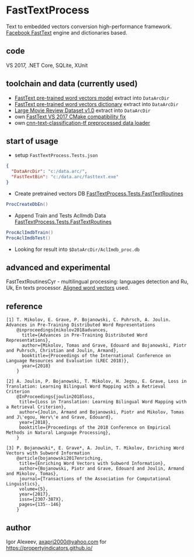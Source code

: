 # FastTextProcess
Text to embedded vectors conversion high-performance framework.
[Facebook FastText](https://fasttext.cc) engine and dictionaries based.
 
## code
VS 2017, .NET Core, SQLite, XUnit

## toolchain and data (currently used)
- [FastText pre-trained word vectors model](https://s3-us-west-1.amazonaws.com/fasttext-vectors/cc.en.300.bin.gz) extract into `DataArcDir`
- [FastText pre-trained word vectors dictionary](https://s3-us-west-1.amazonaws.com/fasttext-vectors/cc.en.300.vec.gz) extract into `DataArcDir`
- [Large Movie Review Dataset v1.0](https://www.kaggle.com/iarunava/imdb-movie-reviews-dataset) extract into `DataArcDir`
- own [FastText VS 2017 CMake compatibility fix](https://github.com/Axaprj/fastText)
- own [cnn-text-classification-tf preprocessed data loader](https://github.com/Axaprj/cnn-text-classification-tf/blob/master/vocab_process_ft.3.py)

## start of usage 
- setup `FastTextProcess.Tests.json`
```json
{
  "DataArcDir": "c:/data.arc/",
  "FastTextBin": "c:/data.arc/fasttext.exe"
}
```
- Create pretrained vectors DB [FastTextProcess.Tests.FastTextRoutines](https://github.com/Axaprj/FastTextProcess/blob/master/Tests/FastTextProcess.Tests/FastTextRoutines.cs)
```c#
ProcCreateDbEn()
```
- Append Train and Tests  AclImdb Data [FastTextProcess.Tests.FastTextRoutines](https://github.com/Axaprj/FastTextProcess/blob/master/Tests/FastTextProcess.Tests/FastTextRoutines.cs)
```c#
ProcAclImdbTrain()
ProcAclImdbTest()
```
- Looking for result into `$DataArcDir/AclImdb_proc.db`

## advanced and experimental
FastTextRoutinesCyr - multilingual processing: languages detection and Ru, Uk, En texts processor. 
[Aligned word vectors](https://fasttext.cc/docs/en/aligned-vectors.html) used.

## reference 
```
[1] T. Mikolov, E. Grave, P. Bojanowski, C. Puhrsch, A. Joulin. Advances in Pre-Training Distributed Word Representations
    @inproceedings{mikolov2018advances,
      title={Advances in Pre-Training Distributed Word Representations},
      author={Mikolov, Tomas and Grave, Edouard and Bojanowski, Piotr and Puhrsch, Christian and Joulin, Armand},
      booktitle={Proceedings of the International Conference on Language Resources and Evaluation (LREC 2018)},
      year={2018}
    }
```
```
[2] A. Joulin, P. Bojanowski, T. Mikolov, H. Jegou, E. Grave, Loss in Translation: Learning Bilingual Word Mapping with a Retrieval Criterion
	@InProceedings{joulin2018loss,
	 title={Loss in Translation: Learning Bilingual Word Mapping with a Retrieval Criterion},
	 author={Joulin, Armand and Bojanowski, Piotr and Mikolov, Tomas and J\'egou, Herv\'e and Grave, Edouard},
	 year={2018},
	 booktitle={Proceedings of the 2018 Conference on Empirical Methods in Natural Language Processing},
	}
```
```
[3] P. Bojanowski*, E. Grave*, A. Joulin, T. Mikolov, Enriching Word Vectors with Subword Information
	@article{bojanowski2017enriching,
	 title={Enriching Word Vectors with Subword Information},
	 author={Bojanowski, Piotr and Grave, Edouard and Joulin, Armand and Mikolov, Tomas},
	 journal={Transactions of the Association for Computational Linguistics},
	 volume={5},
	 year={2017},
	 issn={2307-387X},
	 pages={135--146}
	}
```
## author
Igor Alexeev, axaprj2000@yahoo.com for https://propertyindicators.github.io/
